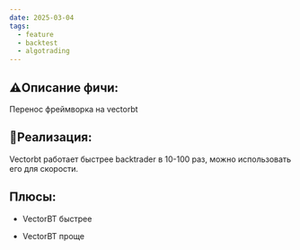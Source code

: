 ```yaml
---
date: 2025-03-04
tags:
  - feature
  - backtest
  - algotrading
---
```



## ⚠️Описание фичи:

Перенос фреймворка на vectorbt

## 📝Реализация:

Vectorbt работает быстрее backtrader в 10-100 раз, можно использовать его для скорости.  

## Плюсы:
- VectorBT быстрее
* VectorBT проще